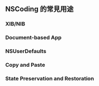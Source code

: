 NSCoding 的常見用途
-------------------

### XIB/NIB

### Document-based App

### NSUserDefaults

### Copy and Paste

### State Preservation and Restoration
